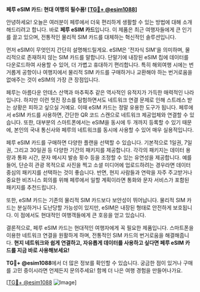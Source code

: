 **페루 eSIM 카드: 현대 여행의 필수품! [[TG💪+ @esim1088](https://t.me/s/esim1088)]**

안녕하세요! 오늘은 여러분이 페루에서 더욱 편리하게 생활할 수 있는 방법에 대해 소개해드리려고 합니다. 바로 **페루 eSIM 카드**입니다. 이 제품은 최근 여행자들에게 큰 인기를 끌고 있으며, 전통적인 물리적 SIM 카드를 대체하는 혁신적인 솔루션입니다.

먼저 eSIM이 무엇인지 간단히 설명해드릴게요. eSIM은 '전자식 SIM'을 의미하며, 물리적으로 존재하지 않는 SIM 카드를 말합니다. 단말기에 내장된 eSIM 칩에 데이터를 다운로드하여 사용할 수 있어, 더 가볍고 휴대하기 편리합니다. 특히 해외여행 시에는 번거롭게 공항이나 여행지에서 물리적 SIM 카드를 구매하거나 교환해야 하는 번거로움을 없애주는 것이 eSIM의 가장 큰 장점입니다.

페루는 아름다운 안데스 산맥과 마추픽추 같은 역사적인 유적지가 가득한 매력적인 나라입니다. 하지만 이런 멋진 장소를 탐험하면서도 네트워크 연결 문제로 인해 스트레스 받는 상황은 피하고 싶으실 거예요. 이때 eSIM 카드는 정말 유용한 도구가 됩니다. 페루에서 eSIM 카드를 사용하면, 간단한 QR 코드 스캔으로 네트워크 제공업체와 연결할 수 있습니다. 또한, 대부분의 스마트폰에서는 eSIM을 동시에 두 개까지 등록할 수 있기 때문에, 본인의 국내 통신사와 페루의 네트워크를 동시에 사용할 수 있어 매우 실용적입니다.

페루 eSIM 카드를 구매하면 다양한 플랜을 선택할 수 있습니다. 기본적으로 1일권, 7일권, 그리고 30일권 등 다양한 기간의 패키지를 제공합니다. 각각의 패키지는 데이터 용량과 통화 시간, 문자 메시지 발송 횟수 등을 조정할 수 있는 유연성을 제공합니다. 예를 들어, 단순히 관광 목적으로 사진을 찍고 소셜 미디어에 업로드하려는 경우라면 데이터 중심의 패키지를 선택하는 것이 좋습니다. 반면, 현지 사람들과 연락을 자주 주고받거나 중요한 비즈니스 회의를 위해 페루에서 일할 계획이라면 통화와 문자 서비스가 포함된 패키지를 추천드립니다.

또한, eSIM 카드는 기존의 물리적 SIM 카드보다 보안성이 뛰어납니다. 물리적 SIM 카드는 분실하거나 도난당할 가능성이 있지만, eSIM은 내장된 형태로 안전하게 보호됩니다. 이 점에서도 현대적인 여행객들에게 큰 호응을 얻고 있습니다.

결론적으로, 페루 eSIM 카드는 현대적인 여행자에게 꼭 필요한 제품입니다. 스마트폰을 이용한 네트워크 연결을 원활하게 하며, 전통적인 SIM 카드의 번거로움을 해결해줍니다. **현지 네트워크와 쉽게 연결하고, 자유롭게 데이터를 사용하고 싶다면 페루 eSIM 카드를 지금 바로 사용해보세요!** 

**TG💪+ @esim1088**에서 더 많은 정보를 확인할 수 있습니다. 궁금한 점이 있거나 구매를 고민 중이시라면 언제든지 문의주세요! 함께 더 나은 여행 경험을 만들어나가요. 

[[TG💪+ @esim1088](https://t.me/s/esim1088) ![Image](https://i.postimg.cc/Y0z9fWf4/image.png)]